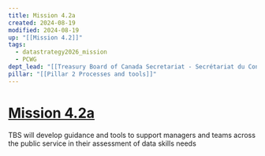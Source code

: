 ```yaml
---
title: Mission 4.2a
created: 2024-08-19
modified: 2024-08-19
up: "[[Mission 4.2]]"
tags:
  - datastrategy2026_mission
  - PCWG
dept_lead: "[[Treasury Board of Canada Secretariat - Secrétariat du Conseil du Trésor du Canada - TBS - SCT]]"
pillar: "[[Pillar 2 Processes and tools]]"
---
```

# [Mission 4.2a](Mission%204.2a.md)

TBS will develop guidance and tools to support managers and teams across the public service in their assessment of data skills needs
